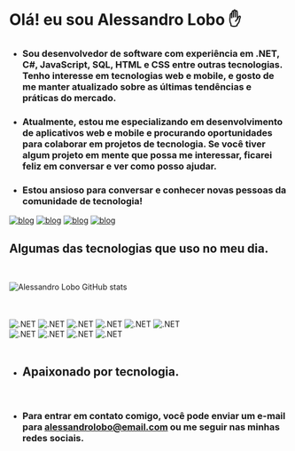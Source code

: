 # Olá! eu sou Alessandro Lobo ✋

- ### Sou desenvolvedor de software com experiência em .NET, C#, JavaScript, SQL, HTML e CSS entre outras tecnologias. Tenho interesse em tecnologias web e mobile, e gosto de me manter atualizado sobre as últimas tendências e práticas do mercado.

- ### Atualmente, estou me especializando em desenvolvimento de aplicativos web e mobile e procurando oportunidades para colaborar em projetos de tecnologia. Se você tiver algum projeto em mente que possa me interessar, ficarei feliz em conversar e ver como posso ajudar.

- ### Estou ansioso para conversar e conhecer novas pessoas da comunidade de tecnologia!

[![blog](https://img.shields.io/badge/LinkedIn-0077B5?style=for-the-badge&logo=linkedin&logoColor=white)](https://www.linkedin.com/in/alessandrolobodev/)
[![blog](https://img.shields.io/badge/WhatsApp-25D366?style=for-the-badge&logo=whatsapp&logoColor=white)](https://wa.me/5516991844434)
[![blog](https://img.shields.io/badge/Instagram-E4405F?style=for-the-badge&logo=instagram&logoColor=white)](https://www.instagram.com/alessandro.dev/)
[![blog](https://img.shields.io/badge/Twitter-1DA1F2?style=for-the-badge&logo=twitter&logoColor=white)](https://twitter.com/Alessandro_lobo)

## Algumas das tecnologias que uso no meu dia.

<BR/>

![Alessandro Lobo GitHub stats](https://github-readme-stats.vercel.app/api?username=AlessandroLobo&show_icons=true&theme=dracula)

<BR/>

<div style="display: inline_block"><br/>

<img align="center" alt=".NET" src="https://img.shields.io/badge/.NET-5C2D91?style=for-the-badge&logo=.net&logoColor=white">
<img align="center" alt=".NET" src="https://img.shields.io/badge/C%23-239120?style=for-the-badge&logo=c-sharp&logoColor=white">
<img align="center" alt=".NET" src="https://img.shields.io/badge/JavaScript-F7DF1E?style=for-the-badge&logo=javascript&logoColor=black">
<img align="center" alt=".NET" src="https://img.shields.io/badge/TypeScript-007ACC?style=for-the-badge&logo=typescript&logoColor=white">
<img align="center" alt=".NET" src="https://img.shields.io/badge/HTML5-E34F26?style=for-the-badge&logo=html5&logoColor=white">
<img align="center" alt=".NET" src="https://img.shields.io/badge/CSS3-1572B6?style=for-the-badge&logo=css3&logoColor=white">

<BR/>
<img align="center" alt=".NET" src="https://img.shields.io/badge/Bootstrap-563D7C?style=for-the-badge&logo=bootstrap&logoColor=white">
<img align="center" alt=".NET" src="https://img.shields.io/badge/Tailwind_CSS-38B2AC?style=for-the-badge&logo=tailwind-css&logoColor=white">
<img align="center" alt=".NET" src="https://img.shields.io/badge/MySQL-00000F?style=for-the-badge&logo=mysql&logoColor=white">
<img align="center" alt=".NET" src="https://img.shields.io/badge/Microsoft_SQL_Server-CC2927?style=for-the-badge&logo=microsoft-sql-server&logoColor=white">

</div>

<br/>

- ## Apaixonado por tecnologia.

<br/>

- ### Para entrar em contato comigo, você pode enviar um e-mail para alessandrolobo@email.com ou me seguir nas minhas redes sociais.
